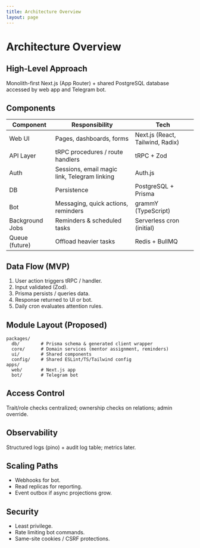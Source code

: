 ```yaml
---
title: Architecture Overview
layout: page
---
```


# Architecture Overview

## High-Level Approach
Monolith-first Next.js (App Router) + shared PostgreSQL database accessed by web app and Telegram bot.

## Components

| Component | Responsibility | Tech |
|-----------|----------------|------|
| Web UI | Pages, dashboards, forms | Next.js (React, Tailwind, Radix) |
| API Layer | tRPC procedures / route handlers | tRPC + Zod |
| Auth | Sessions, email magic link, Telegram linking | Auth.js |
| DB | Persistence | PostgreSQL + Prisma |
| Bot | Messaging, quick actions, reminders | grammY (TypeScript) |
| Background Jobs | Reminders & scheduled tasks | Serverless cron (initial) |
| Queue (future) | Offload heavier tasks | Redis + BullMQ |

## Data Flow (MVP)
1. User action triggers tRPC / handler.
2. Input validated (Zod).
3. Prisma persists / queries data.
4. Response returned to UI or bot.
5. Daily cron evaluates attention rules.

## Module Layout (Proposed)
```
packages/
  db/        # Prisma schema & generated client wrapper
  core/      # Domain services (mentor assignment, reminders)
  ui/        # Shared components
  config/    # Shared ESLint/TS/Tailwind config
apps/
  web/       # Next.js app
  bot/       # Telegram bot
```

## Access Control
Trait/role checks centralized; ownership checks on relations; admin override.

## Observability
Structured logs (pino) + audit log table; metrics later.

## Scaling Paths
- Webhooks for bot.
- Read replicas for reporting.
- Event outbox if async projections grow.

## Security
- Least privilege.
- Rate limiting bot commands.
- Same-site cookies / CSRF protections.

